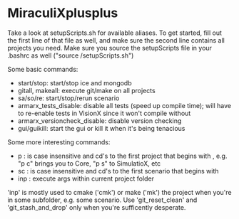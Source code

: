 # MiraculiXplusplus

Take a look at setupScripts.sh for available aliases.
To get started, fill out the first line of that file as well, and make sure the second line contains all projects you need.
Make sure you source the setupScripts file in your .bashrc as well ("source <path-to-miraculixplusplus>/setupScripts.sh")

Some basic commands:
- start/stop: start/stop ice and mongodb
- gitall, makeall: execute git/make on all projects
- sa/so/re: start/stop/rerun scenario
- armarx_tests_disable: disable all tests (speed up compile time); will have to re-enable tests in VisionX since it won't compile without
- armarx_versioncheck_disable: disable version checking
- gui/guikill: start the gui or kill it when it's being tenacious

Some more interesting commands:
- p <arg>: is case insensitive and cd's to the first project that begins with <arg>, e.g. "p c" brings you to Core, "p s" to SimulatioX, etc
- sc <arg>: is case insensitive and cd's to the first scenario that begins with <arg>
- inp <args>: execute args within current project folder

'inp' is mostly used to cmake ('cmk') or make ('mk') the project when you're in some subfolder, e.g. some scenario.
Use 'git_reset_clean' and 'git_stash_and_drop' only when you're sufficently desperate.
